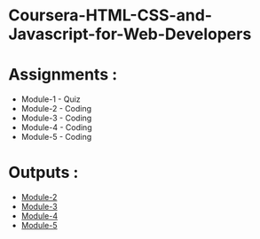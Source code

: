 # Coursera-HTML-CSS-and-Javascript-for-Web-Developers

# Assignments :

* Module-1 - Quiz 
* Module-2 - Coding
* Module-3 - Coding
* Module-4 - Coding
* Module-5 - Coding


# Outputs :

* [Module-2](https://vikky12343.github.io/HTML-CSS-and-JavaScript-for-Web-Developers-Coursera/Assignments/module-2/index.html)
* [Module-3](https://vikky12343.github.io/HTML-CSS-and-JavaScript-for-Web-Developers-Coursera/Assignments/module-3/index.html)
* [Module-4](https://vikky12343.github.io/HTML-CSS-and-JavaScript-for-Web-Developers-Coursera/Assignments/module-4/index.html)
* [Module-5](https://vikky12343.github.io/HTML-CSS-and-JavaScript-for-Web-Developers-Coursera/Assignments/module-5/index.html)
